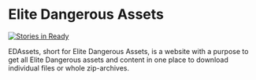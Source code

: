 # Elite Dangerous Assets
[![Stories in Ready](https://badge.waffle.io/SpyTec/EDAssets.png?label=ready&title=Ready)](http://waffle.io/SpyTec/EDAssets)

EDAssets, short for Elite Dangerous Assets, is a website with a purpose to get all Elite Dangerous assets and content in one place to download individual files or whole zip-archives.
